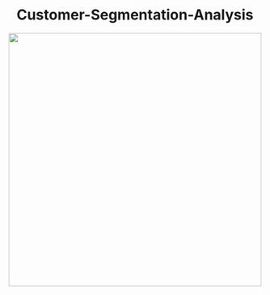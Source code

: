 <div style="text-align: center;">
  <h1>  Customer-Segmentation-Analysis </h1>
</div> 

<p align="center">
  <img width="500" height="500" src="https://blog.intercomassets.com/blog/wp-content/uploads/2020/10/Customer-segmentation-performance-matrix.png">
</p>
